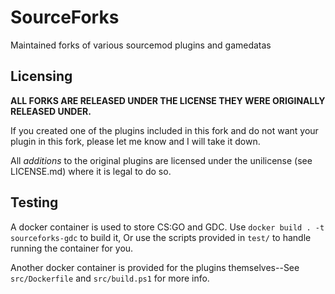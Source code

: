 # SourceForks

Maintained forks of various sourcemod plugins and gamedatas

## Licensing

**ALL FORKS ARE RELEASED UNDER THE LICENSE THEY WERE ORIGINALLY RELEASED UNDER.**

If you created one of the plugins included in this fork and do not want your plugin in this fork, please let me know and I will take it down.

All *additions* to the original plugins are licensed under the unilicense (see LICENSE.md) where it is legal to do so.

## Testing

A docker container is used to store CS:GO and GDC. Use `docker build . -t sourceforks-gdc` to build it,
Or use the scripts provided in `test/` to handle running the container for you.

Another docker container is provided for the plugins themselves--See `src/Dockerfile` and `src/build.ps1` for more info.